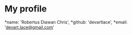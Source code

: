 # My profile

*name: 'Robertus Diawan Chris',
*github: 'devartlace',
*email: 'devart.lace@gmail.com'